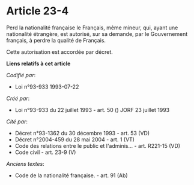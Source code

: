 # Article 23-4

Perd la nationalité française le Français, même mineur, qui, ayant une nationalité étrangère, est autorisé, sur sa demande,
par le Gouvernement français, à perdre la qualité de Français.

Cette autorisation est accordée par décret.

**Liens relatifs à cet article**

_Codifié par_:

  - Loi n°93-933 1993-07-22

_Créé par_:

  - Loi n°93-933 du 22 juillet 1993 - art. 50 () JORF 23 juillet 1993

_Cité par_:

  - Décret n°93-1362 du 30 décembre 1993 - art. 53 (VD)
  - Décret n°2004-459 du 28 mai 2004 - art. 1 (VT)
  - Code des relations entre le public et l'adminis... - art. R221-15 (VD)
  - Code civil - art. 23-9 (V)

_Anciens textes_:

  - Code de la nationalité française. - art. 91 (Ab)
